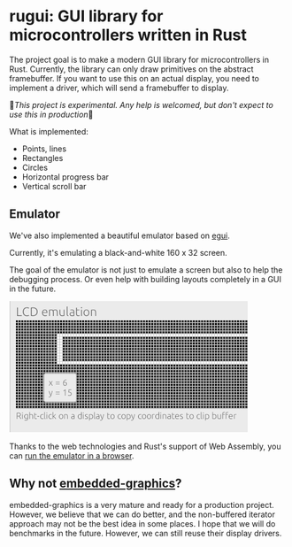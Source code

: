 # rugui: GUI library for microcontrollers written in Rust

The project goal is to make a modern GUI library for microcontrollers in Rust. Currently, the library can only draw primitives on the abstract framebuffer. If you want to use this on an actual display, you need to implement a driver, which will send a framebuffer to display.

🚧*This project is experimental. Any help is welcomed, but don't expect to use this in production*🚧

What is implemented:
* Points, lines
* Rectangles
* Circles
* Horizontal progress bar
* Vertical scroll bar

## Emulator
We've also implemented a beautiful emulator based on [egui](https://github.com/emilk/eguihttps://github.com/emilk/egui).

Currently, it's emulating a black-and-white 160 x 32 screen.

The goal of the emulator is not just to emulate a screen but also to help the debugging process. Or even help with building layouts completely in a GUI in the future.

<img src="media/emulator.png">

Thanks to the web technologies and Rust's support of Web Assembly, you can [run the emulator in a browser](https://gordon01.github.io/rugui-emulator/).

## Why not [embedded-graphics](https://github.com/embedded-graphics/embedded-graphics)?
embedded-graphics is a very mature and ready for a production project. However, we believe that we can do better, and the non-buffered iterator approach may not be the best idea in some places. I hope that we will do benchmarks in the future. However, we can still reuse their display drivers.
